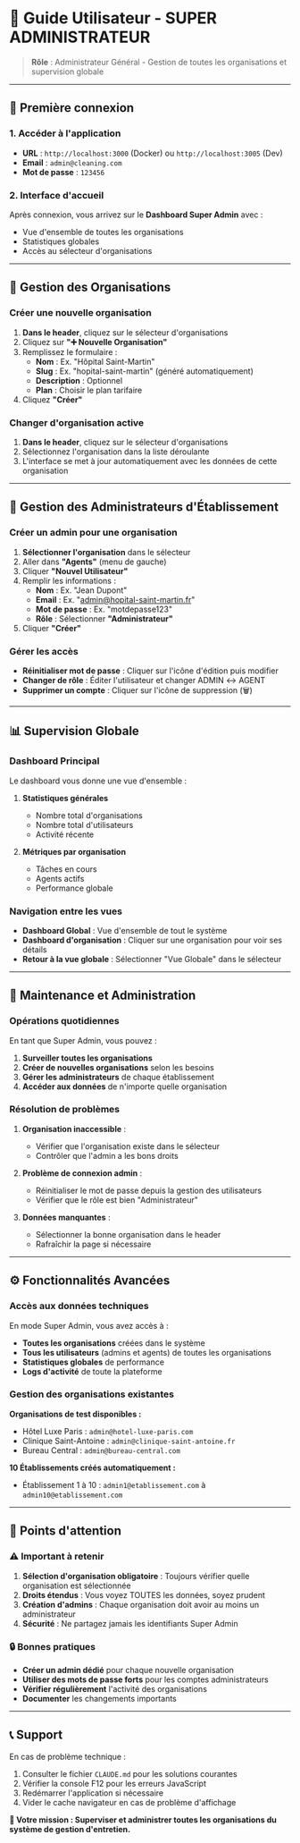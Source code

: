 # 🔱 Guide Utilisateur - SUPER ADMINISTRATEUR

> **Rôle** : Administrateur Général - Gestion de toutes les organisations et supervision globale

---

## 🚀 Première connexion

### 1. Accéder à l'application
- **URL** : `http://localhost:3000` (Docker) ou `http://localhost:3005` (Dev)
- **Email** : `admin@cleaning.com`
- **Mot de passe** : `123456`

### 2. Interface d'accueil
Après connexion, vous arrivez sur le **Dashboard Super Admin** avec :
- Vue d'ensemble de toutes les organisations
- Statistiques globales
- Accès au sélecteur d'organisations

---

## 🏢 Gestion des Organisations

### Créer une nouvelle organisation

1. **Dans le header**, cliquez sur le sélecteur d'organisations
2. Cliquez sur **"➕ Nouvelle Organisation"**
3. Remplissez le formulaire :
   - **Nom** : Ex. "Hôpital Saint-Martin"
   - **Slug** : Ex. "hopital-saint-martin" (généré automatiquement)
   - **Description** : Optionnel
   - **Plan** : Choisir le plan tarifaire
4. Cliquez **"Créer"**

### Changer d'organisation active

1. **Dans le header**, cliquez sur le sélecteur d'organisations
2. Sélectionnez l'organisation dans la liste déroulante
3. L'interface se met à jour automatiquement avec les données de cette organisation

---

## 👥 Gestion des Administrateurs d'Établissement

### Créer un admin pour une organisation

1. **Sélectionner l'organisation** dans le sélecteur
2. Aller dans **"Agents"** (menu de gauche)
3. Cliquer **"Nouvel Utilisateur"**
4. Remplir les informations :
   - **Nom** : Ex. "Jean Dupont"
   - **Email** : Ex. "admin@hopital-saint-martin.fr"
   - **Mot de passe** : Ex. "motdepasse123"
   - **Rôle** : Sélectionner **"Administrateur"**
5. Cliquer **"Créer"**

### Gérer les accès

- **Réinitialiser mot de passe** : Cliquer sur l'icône d'édition puis modifier
- **Changer de rôle** : Éditer l'utilisateur et changer ADMIN ↔ AGENT
- **Supprimer un compte** : Cliquer sur l'icône de suppression (🗑️)

---

## 📊 Supervision Globale

### Dashboard Principal

Le dashboard vous donne une vue d'ensemble :

1. **Statistiques générales**
   - Nombre total d'organisations
   - Nombre total d'utilisateurs
   - Activité récente

2. **Métriques par organisation**
   - Tâches en cours
   - Agents actifs
   - Performance globale

### Navigation entre les vues

- **Dashboard Global** : Vue d'ensemble de tout le système
- **Dashboard d'organisation** : Cliquer sur une organisation pour voir ses détails
- **Retour à la vue globale** : Sélectionner "Vue Globale" dans le sélecteur

---

## 🔧 Maintenance et Administration

### Opérations quotidiennes

En tant que Super Admin, vous pouvez :

1. **Surveiller toutes les organisations**
2. **Créer de nouvelles organisations** selon les besoins
3. **Gérer les administrateurs** de chaque établissement
4. **Accéder aux données** de n'importe quelle organisation

### Résolution de problèmes

1. **Organisation inaccessible** :
   - Vérifier que l'organisation existe dans le sélecteur
   - Contrôler que l'admin a les bons droits

2. **Problème de connexion admin** :
   - Réinitialiser le mot de passe depuis la gestion des utilisateurs
   - Vérifier que le rôle est bien "Administrateur"

3. **Données manquantes** :
   - Sélectionner la bonne organisation dans le header
   - Rafraîchir la page si nécessaire

---

## ⚙️ Fonctionnalités Avancées

### Accès aux données techniques

En mode Super Admin, vous avez accès à :
- **Toutes les organisations** créées dans le système
- **Tous les utilisateurs** (admins et agents) de toutes les organisations
- **Statistiques globales** de performance
- **Logs d'activité** de toute la plateforme

### Gestion des organisations existantes

**Organisations de test disponibles :**
- Hôtel Luxe Paris : `admin@hotel-luxe-paris.com`
- Clinique Saint-Antoine : `admin@clinique-saint-antoine.fr`
- Bureau Central : `admin@bureau-central.com`

**10 Établissements créés automatiquement :**
- Établissement 1 à 10 : `admin1@etablissement.com` à `admin10@etablissement.com`

---

## 🚨 Points d'attention

### ⚠️ Important à retenir

1. **Sélection d'organisation obligatoire** : Toujours vérifier quelle organisation est sélectionnée
2. **Droits étendus** : Vous voyez TOUTES les données, soyez prudent
3. **Création d'admins** : Chaque organisation doit avoir au moins un administrateur
4. **Sécurité** : Ne partagez jamais les identifiants Super Admin

### 🔒 Bonnes pratiques

- **Créer un admin dédié** pour chaque nouvelle organisation
- **Utiliser des mots de passe forts** pour les comptes administrateurs
- **Vérifier régulièrement** l'activité des organisations
- **Documenter** les changements importants

---

## 📞 Support

En cas de problème technique :
1. Consulter le fichier `CLAUDE.md` pour les solutions courantes
2. Vérifier la console F12 pour les erreurs JavaScript
3. Redémarrer l'application si nécessaire
4. Vider le cache navigateur en cas de problème d'affichage

**🎯 Votre mission : Superviser et administrer toutes les organisations du système de gestion d'entretien.**